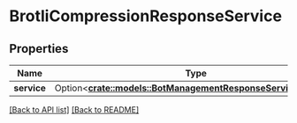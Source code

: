 # BrotliCompressionResponseService

## Properties

Name | Type | Description | Notes
------------ | ------------- | ------------- | -------------
**service** | Option<[**crate::models::BotManagementResponseServiceService**](BotManagementResponseServiceService.md)> |  | 

[[Back to API list]](../README.md#documentation-for-api-endpoints) [[Back to README]](../README.md)


